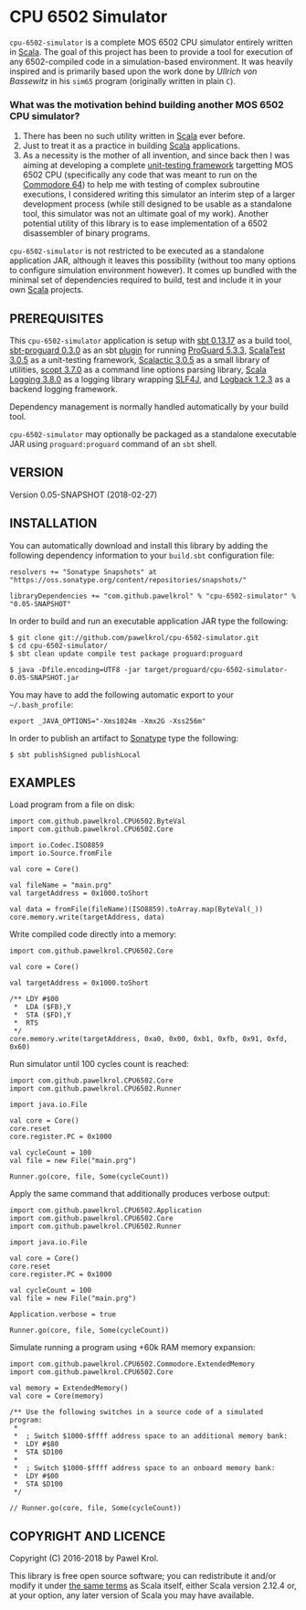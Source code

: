 CPU 6502 Simulator
==================

`cpu-6502-simulator` is a complete MOS 6502 CPU simulator entirely written in [Scala](http://www.scala-lang.org/). The goal of this project has been to provide a tool for execution of any 6502-compiled code in a simulation-based environment. It was heavily inspired and is primarily based upon the work done by _Ullrich von Bassewitz_ in his `sim65` program (originally written in plain `C`).

### What was the motivation behind building another MOS 6502 CPU simulator?

1. There has been no such utility written in [Scala](http://www.scala-lang.org/) ever before.
2. Just to treat it as a practice in building [Scala](http://www.scala-lang.org/) applications.
3. As a necessity is the mother of all invention, and since back then I was aiming at developing a complete [unit-testing framework](https://github.com/pawelkrol/Scala-CommTest) targetting MOS 6502 CPU (specifically any code that was meant to run on the [Commodore 64](https://en.wikipedia.org/wiki/Commodore_64)) to help me with testing of complex subroutine executions, I considered writing this simulator an interim step of a larger development process (while still designed to be usable as a standalone tool, this simulator was not an ultimate goal of my work). Another potential utility of this library is to ease implementation of a 6502 disassembler of binary programs.

`cpu-6502-simulator` is not restricted to be executed as a standalone application JAR, although it leaves this possibility (without too many options to configure simulation environment however). It comes up bundled with the minimal set of dependencies required to build, test and include it in your own [Scala](http://www.scala-lang.org/) projects.

PREREQUISITES
-------------

This `cpu-6502-simulator` application is setup with [sbt 0.13.17](http://www.scala-sbt.org/) as a build tool, [sbt-proguard 0.3.0](https://github.com/sbt/sbt-proguard) as an sbt [plugin](http://www.scala-sbt.org/0.13/docs/Plugins.html) for running [ProGuard 5.3.3](http://proguard.sourceforge.net/), [ScalaTest 3.0.5](http://www.scalatest.org/) as a unit-testing framework, [Scalactic 3.0.5](http://www.scalactic.org/) as a small library of utilities, [scopt 3.7.0](https://github.com/scopt/scopt) as a command line options parsing library, [Scala Logging 3.8.0](https://github.com/typesafehub/scala-logging) as a logging library wrapping [SLF4J](http://www.slf4j.org/), and [Logback 1.2.3](http://logback.qos.ch/) as a backend logging framework.

Dependency management is normally handled automatically by your build tool.

`cpu-6502-simulator` may optionally be packaged as a standalone executable JAR using `proguard:proguard` command of an `sbt` shell.

VERSION
-------

Version 0.05-SNAPSHOT (2018-02-27)

INSTALLATION
------------

You can automatically download and install this library by adding the following dependency information to your `build.sbt` configuration file:

    resolvers += "Sonatype Snapshots" at "https://oss.sonatype.org/content/repositories/snapshots/"

    libraryDependencies += "com.github.pawelkrol" % "cpu-6502-simulator" % "0.05-SNAPSHOT"

In order to build and run an executable application JAR type the following:

    $ git clone git://github.com/pawelkrol/cpu-6502-simulator.git
    $ cd cpu-6502-simulator/
    $ sbt clean update compile test package proguard:proguard

    $ java -Dfile.encoding=UTF8 -jar target/proguard/cpu-6502-simulator-0.05-SNAPSHOT.jar

You may have to add the following automatic export to your `~/.bash_profile`:

    export _JAVA_OPTIONS="-Xms1024m -Xmx2G -Xss256m"

In order to publish an artifact to [Sonatype](https://oss.sonatype.org/) type the following:

    $ sbt publishSigned publishLocal

EXAMPLES
--------

Load program from a file on disk:

    import com.github.pawelkrol.CPU6502.ByteVal
    import com.github.pawelkrol.CPU6502.Core

    import io.Codec.ISO8859
    import io.Source.fromFile

    val core = Core()

    val fileName = "main.prg"
    val targetAddress = 0x1000.toShort

    val data = fromFile(fileName)(ISO8859).toArray.map(ByteVal(_))
    core.memory.write(targetAddress, data)

Write compiled code directly into a memory:

    import com.github.pawelkrol.CPU6502.Core

    val core = Core()

    val targetAddress = 0x1000.toShort

    /** LDY #$00
     *  LDA ($FB),Y
     *  STA ($FD),Y
     *  RTS
     */
    core.memory.write(targetAddress, 0xa0, 0x00, 0xb1, 0xfb, 0x91, 0xfd, 0x60)

Run simulator until 100 cycles count is reached:

    import com.github.pawelkrol.CPU6502.Core
    import com.github.pawelkrol.CPU6502.Runner

    import java.io.File

    val core = Core()
    core.reset
    core.register.PC = 0x1000

    val cycleCount = 100
    val file = new File("main.prg")

    Runner.go(core, file, Some(cycleCount))

Apply the same command that additionally produces verbose output:

    import com.github.pawelkrol.CPU6502.Application
    import com.github.pawelkrol.CPU6502.Core
    import com.github.pawelkrol.CPU6502.Runner

    import java.io.File

    val core = Core()
    core.reset
    core.register.PC = 0x1000

    val cycleCount = 100
    val file = new File("main.prg")

    Application.verbose = true

    Runner.go(core, file, Some(cycleCount))

Simulate running a program using +60k RAM memory expansion:

    import com.github.pawelkrol.CPU6502.Commodore.ExtendedMemory
    import com.github.pawelkrol.CPU6502.Core

    val memory = ExtendedMemory()
    val core = Core(memory)

    /** Use the following switches in a source code of a simulated program:
     *
     *  ; Switch $1000-$ffff address space to an additional memory bank:
     *  LDY #$80
     *  STA $D100
     *
     *  ; Switch $1000-$ffff address space to an onboard memory bank:
     *  LDY #$00
     *  STA $D100
     */

    // Runner.go(core, file, Some(cycleCount))

COPYRIGHT AND LICENCE
---------------------

Copyright (C) 2016-2018 by Pawel Krol.

This library is free open source software; you can redistribute it and/or modify it under [the same terms](https://github.com/pawelkrol/cpu-6502-simulator/blob/master/LICENSE.md) as Scala itself, either Scala version 2.12.4 or, at your option, any later version of Scala you may have available.
